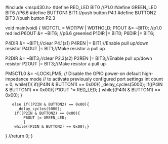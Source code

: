 #include <msp430.h>
#define RED_LED BIT0 //P1.0
#define GREEN_LED BIT6 //P6.6
#define BUTTON1 BIT1 //push button P4.1
#define BUTTON2 BIT3 //push button P2.3



void main(void)
{
WDTCTL = WDTPW | WDTHOLD;
P1OUT &= ~BIT0;  //p1.0 red led
P6OUT &= ~BIT6; //p6.6 greenled
P1DIR |= BIT0;
P6DIR |= BIT6;


P4DIR &= ~BIT1;//clear P4.1(s1)
P4REN |= BIT1;//Enable pull up/down resistor
P4OUT |= BIT1;//Make resistor a pull up

P2DIR &= ~BIT3;//clear P2.3(s2)
P2REN |= BIT3;//Enable pull up/down resistor
P2OUT |= BIT3;//Make resistor a pull up



PM5CTL0 &= ~LOCKLPM5;                   // Disable the GPIO power-on default high-impedance mode
                                           // to activate previously configured port settings
int count = 0;
while(1){
        if((P4IN & BUTTON1) == 0x00){
        _delay_cycles(5000);
        if((P4IN & BUTTON1) == 0x00){
            P1OUT ^= RED_LED;
            } while((P4IN & BUTTON1) == 0x00);
        }

       else if((P2IN & BUTTON2) == 0x00){
         _delay_cycles(5000);
        if((P2IN & BUTTON2) == 0x00){
            P6OUT |= GREEN_LED;
            }
        while((P2IN & BUTTON2) == 0x00);}

}
//return 0;
}
